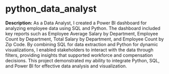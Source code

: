 # python_data_analyst
<b>Description:</b> As a Data Analyst, I created a Power BI dashboard for analyzing employee data using SQL and Python. The dashboard included key reports such as Employee Average Salary by Department, Employee Count by Department, Total Salary by Department, and Employee Count by Zip Code. By combining SQL for data extraction and Python for dynamic visualizations, I enabled stakeholders to interact with the data through filters, providing insights that supported workforce and compensation decisions. This project demonstrated my ability to integrate Python, SQL, and Power BI for effective data analysis and visualization.
